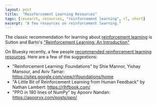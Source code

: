 ```yaml
---
layout: post
title:  "Reinforcement Learning Resources"
tags: [research, resources, "reinforcement learning", rl, short]
excerpt: "A few resources on reinforcement learning."
---
```


The classic recommendation for learning about [reinforcement learning](https://en.wikipedia.org/wiki/Reinforcement_learning) is Sutton and Barto's ["Reinforcement Learning: An Introduction"](http://incompleteideas.net/book/the-book-2nd.html)

On Bluesky recently, a few people [recommended reinforcement learning resources](https://bsky.app/profile/juand-r.bsky.social/post/3lgz67v5b322t). Here are a few of the suggestions:

 - "Reinforcement Learning: Foundations" by Shie Mannor, Yishay Mansour, and Aviv Tamar: <https://sites.google.com/view/rlfoundations/home>
 - "A Little Bit of Reinforcement Learning from Human Feedback" by Nathan Lambert: <https://rlhfbook.com/>
 - "PPO in 180 lines of NumPy" by Apoorv Nandan: <https://apoorvx.com/posts/ppo/>
